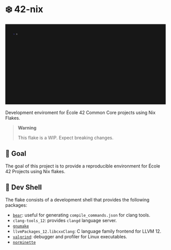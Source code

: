 # ❄️ 42-nix

![GIF demonstrating the nix develop command being executed](./assets/demo.gif)

Development enviroment for École 42 Common Core projects using Nix Flakes.

> **Warning**
>
> This flake is a WIP. Expect breaking changes.

## 🎯 Goal

The goal of this project is to provide a reproducible environment for École 42 Projects using Nix flakes.

## 🐚 Dev Shell

The flake consists of a development shell that provides the following packages:

- [`bear`](https://github.com/rizsotto/Bear): useful for generating `compile_commands.json` for clang tools.
- `clang-tools_12`: provides `clangd` language server.
- [`gnumake`](https://www.gnu.org/software/make/)
- `llvmPackages_12.libcxxClang`: C language family frontend for LLVM 12.
- [`valgrind`](https://valgrind.org/): debugger and profiler for Linux executables.
- [`norminette`](https://github.com/42School/norminette)
